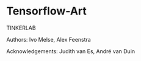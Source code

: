 # Tensorflow-Art
TINKERLAB

Authors: Ivo Melse, Alex Feenstra

Acknowledgements:
Judith van Es, André van Duin


